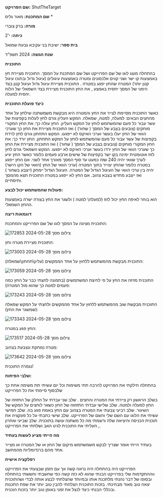 **שם הפרויקט:** ShutTheTarget


**שם המתכנת:** מאור גליס
*

**מורה:** ברק צוברי 


**כיתה:** י'2


**בית ספר:** ישיבת בני עקיבא גבעת שמואל 


**שנת הגשה:** 2024 תשפ"ד


**התוכנית**

 בהתחלה מוצג לוגו של שם הפרוייקט ושל שם המתכנת על המסך.
התוכנית מציירת חץ באמצעות קו ישר ושני קווים אלכסונים ומטרה באמצעות עיגולים (עיגול גדול ובתוכו עיגול קטן יותר) המטרה שהחץ יפגע במטרה .
התוכנית מציירת עיגול גדול ועיגול קטן בצד הימני של המסך יחסית באמצע , את החץ התוכנית מציירת בצד השמאלי של הלוח יחסית למעלה.

**כיצד פועלת התוכנית**

כאשר התוכנית מסיימת לצייר את החץ והמטרה היא מבקשת משמשתנה שילחץ על אחד מהחצים הבאים: למעלה, למטה, שמאלה.
המקש העליון גורם לחץ לעלות בקפיצות של עשר עבור כל פעם שהמשתמש לוחץ על המקש העליון. 
החץ עולה כך: את החץ המקורי מוחקים (צובעים בצבע של המסך ( שחור) ) ואז התוכנית מציירת את החץ כך שערכי הוואי של החץ יעלו בעשר וערכי האיקס לא ייפגעו.
המקש התחתון גורם לחץ לרדת בקפיצות של עשר עבור כל פעם שהמשתמש לוחץ על המקש התחתון. 
החץ יורד כך: את החץ המקורי מוחקים (צובעים בצבע של המסך ( שחור) ) ואז התוכנית מציירת את החץ כך שערכי הוואי של החץ ירדו בעשר וערכי האיקס לא ייפגעו.
המקש השמאלי גורם לחץ לזוז אוטומטית ימינה בקו ישר בקפיצות של שישים ארבע פעמים כלומר כאשר החץ יגיע לערך שוואי יהיה 240 שזה כמעט עד סוף המסך מאורך אחד לשני. 
אם החץ ייפגע במטרה כלומר שהחץ יצוייר בתוך המטרה (ערכי הוואי של החץ (הוואי של הקו הישר) יהיה בין ערכי הוואי של העיגול הגדול של המטרה. 
העיגול הגדול יימחק (ייצבע בשחור ) ואז ייצבע מחדש בצבא צהוב. אם החץ לא ייפגע במטרה התוכנית תצא מהמסך ותיסתיים.

**פעולות שהמשתמש יכול לבצע:**

הוא בוחר לאיפה החץ יכול לזוז (למעלה\ למטה ) ולשגר את החץ בצורה ישרה באמצעות ההחץ השמאלי.

**דוגמאות ריצה**

התוכנית מציגה על המסך לוגו של שם הפרוייקט והמתכנת: 

![צילום מסך 2024-05-28 172853](https://github.com/maorgelis/ShutTheTarget/assets/167463733/d2c9c340-6a3c-4f2d-8231-383e4bbe9895)

התוכנית מציירת מטרה וחץ: 

![צילום מסך 2024-05-28 173003](https://github.com/maorgelis/ShutTheTarget/assets/167463733/46732e06-3d3c-48b3-8fbf-38817e19fa12)

התוכנית מבקשת מהמשתמש ללחוץ על אחד הממקשים (עליון\תחתון\שמאלה):

![צילום מסך 2024-05-28 173059](https://github.com/maorgelis/ShutTheTarget/assets/167463733/45cec8f4-a544-464c-9db1-a81ff12a5ccf)

התוכנית מזיזה את החץ על פי לחיצת המשתמשים (בתמונה לחצתי כבר על החץ כמה פעמים למטה כך שהוא מול המטרה):

![צילום מסך 2024-05-28 173243](https://github.com/maorgelis/ShutTheTarget/assets/167463733/566629ab-9c5c-4f1c-a4bb-97b2a9033891)

התוכנית מבקשת שוב מהמשתמש ללחוץ על אחד מהמקשים ולחצתי על המקש שמאלה (שמשגר את החץ):

![צילום מסך 2024-05-28 173343](https://github.com/maorgelis/ShutTheTarget/assets/167463733/cc9fc662-b32f-49bf-b077-0b0e32aae36a)

החץ פגע במטרה: 

![צילום מסך 2024-05-28 173517](https://github.com/maorgelis/ShutTheTarget/assets/167463733/408db325-aa14-4326-a36e-c9d04b1f04bf)

מטרה נמחקת ונצבעת בצהוב:

![צילום מסך 2024-05-28 173642](https://github.com/maorgelis/ShutTheTarget/assets/167463733/2bc33742-66a5-4187-a77c-f0ead3e25514)

נגמרה התוכנית!

**שלבי הפיתוח:** 

בהתחלה חילקתי את הפרויקט להרבה תתי משימות וכל יום עשיתי תת משימה אחת כך שלבסוף סיימתי את כל הפרוייקט 

בשלב הראשון רק ציירתי את המטרה והחצים . שלב שני עבדתי על החלק של התזוזה של החץ למעלה ולמטה. 
שלב שלישי עבדתי התזוזוה של החץ כשאר לוחצים על המקש של השיגור. שלב רביעי צבעתי את המטרה בצהוב עם החץ באמת פגע בה.
שלב חמישי עשיתי את הלוגו עם השם שלי והשם של הפרוייקט. 
שלב שישי כתבתי על כל פונקציה את תוכנית הכניסה והיציאה שלה ורשמתי מה כל משתנה עושה בתוכנית. שלב שביעי ואחרון , העליתי את התוכנית לגיט האב ושלחתי את הפרוייקט.

**מה הייתי מציע לעשות בעתיד**

בעתיד הייתי אומר שצריך לבקש משמשתמש מיקום של החץ או של המטרה או מצייר אחד מהם ברנדומליות מהמחשב.

**רפלקציה אישית**

הפרוייקט היה בהתחלה היה נראה קשה אך עם הזמן שבצעתי את הפרוייקט ווההתקדמות שלי בפרוייקט הבנתי שהוא לא כזה קשה כפי שחשבתי וחששתי בהתחלה ובסופו של דבר נהנתי מלתכנת אותו ובמיוחד שהצלחתי לבצע אותה לבדי ושהתוכנית יצאה טוב מאוד מבחינתי. בזכות התוכנית הצלחתי להבין טוב יותר את שפת התכנות ובכללי הבנתי כיצד לנצל את זמני באופן טוב יותר בזכות הוכנית.
 










 



